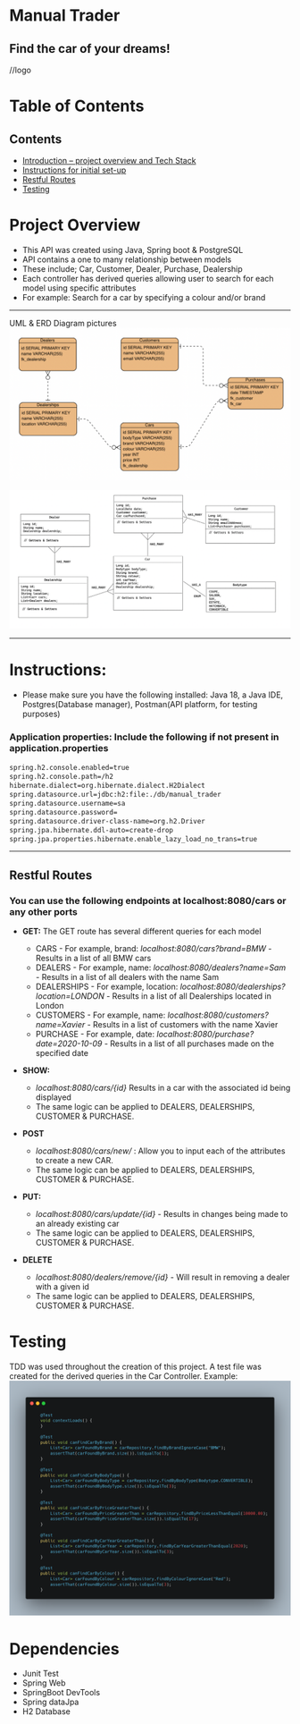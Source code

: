 # Manual Trader
Find the car of your dreams!
---
//logo
# Table of Contents

## Contents

* [Introduction – project overview and Tech Stack](#project-overview)
* [Instructions for initial set-up](#instructions)
* [Restful Routes](#restful-routes)
* [Testing](#testing)


# Project Overview
- This API was created using Java, Spring boot & PostgreSQL
- API contains a one to many relationship between models
- These include; Car, Customer, Dealer, Purchase, Dealership
- Each controller has derived queries allowing user to search for each model using specific attributes
- For example: Search for a car by specifying a colour and/or brand
---
UML & ERD Diagram pictures
![ERD Diagram](https://github.com/kagami7410/Dealership_Project/blob/main/images/Entity%20Relationship%20Diagram%20-%20ManualTrader.png)

![UML Diagram](https://github.com/kagami7410/Dealership_Project/blob/main/images/ManualTrader%20-%20UML.png)

---
# Instructions:
 - Please make sure you have the following installed: Java 18, a Java IDE, Postgres(Database manager), Postman(API platform, for testing purposes)
### Application properties: Include the following if not present in application.properties

```
spring.h2.console.enabled=true
spring.h2.console.path=/h2
hibernate.dialect=org.hibernate.dialect.H2Dialect
spring.datasource.url=jdbc:h2:file:./db/manual_trader
spring.datasource.username=sa
spring.datasource.password=
spring.datasource.driver-class-name=org.h2.Driver
spring.jpa.hibernate.ddl-auto=create-drop
spring.jpa.properties.hibernate.enable_lazy_load_no_trans=true
```
---
## Restful Routes
### You can use the following endpoints at localhost:8080/cars or any other ports

- **GET:** The GET route has several different queries for each model
    - CARS - For example, brand: *localhost:8080/cars?brand=BMW* - Results in a list of all BMW cars
    - DEALERS - For example, name: *localhost:8080/dealers?name=Sam* - Results in a list of all dealers with the name Sam
    - DEALERSHIPS - For example, location: *localhost:8080/dealerships?location=LONDON* - Results in a list of all Dealerships located in London
    - CUSTOMERS - For example, name: *localhost:8080/customers?name=Xavier* - Results in a list of customers with the name Xavier
    - PURCHASE - For example, date: *localhost:8080/purchase?date=2020-10-09* - Results in a list of all purchases made on the specified date  

- **SHOW:**
    - *localhost:8080/cars/{id}* Results in a car with the associated id being displayed
    - The same logic can be applied to DEALERS, DEALERSHIPS, CUSTOMER & PURCHASE.

- **POST**
    - *localhost:8080/cars/new/* : Allow you to input each of the attributes to create a new CAR. 
    - The same logic can be applied to DEALERS, DEALERSHIPS, CUSTOMER & PURCHASE.

- **PUT:**
    - *localhost:8080/cars/update/{id}* - Results in changes being made to an already existing car
    - The same logic can be applied to DEALERS, DEALERSHIPS, CUSTOMER & PURCHASE.

- **DELETE**
    - *localhost:8080/dealers/remove/{id}* - Will result in removing a dealer with a given id
    - The same logic can be applied to DEALERS, DEALERSHIPS, CUSTOMER & PURCHASE.


# Testing
TDD was used throughout the creation of this project. A test file was created for the derived queries in the Car Controller.
Example:
![Car Query test](https://github.com/kagami7410/Dealership_Project/blob/main/images/CarQueryTest.png)


#  Dependencies

- Junit Test
- Spring Web
- SpringBoot DevTools
- Spring dataJpa
- H2 Database

